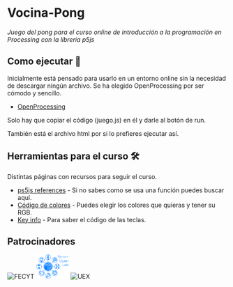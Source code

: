 # Vocina-Pong

_Juego del pong para el curso online de introducción a la programación en Processing con la libreria p5js_

## Como ejecutar 🚀

Inicialmente está pensado para usarlo en un entorno online sin la necesidad de descargar ningún archivo. Se ha elegido 
OpenProcessing por ser cómodo y sencillo.
* [OpenProcessing](https://www.openprocessing.org/sketch/create) 

Solo hay que copiar el código (juego.js) en él y darle al botón de run.

También está el archivo html por si lo prefieres ejecutar así.

## Herramientas para el curso 🛠️

Distintas páginas con recursos para seguir el curso.

* [ps5js references](https://p5js.org/reference/) - Si no sabes como se usa una función puedes buscar aquí.
* [Código de colores](https://htmlcolorcodes.com/es/) - Puedes elegir los colores que quieras y tener su RGB.
* [Key info](http://keycode.info/) - Para saber el código de las teclas.


## Patrocinadores

<img src="https://www.convocatoria.fecyt.es/Publico/Logotipos/__Recursos/ministerio-fecyt-impreso_JPG.jpg"
     alt="FECYT"
     height="70%"
     width="70%" />
<img src="https://github.com/SmartOpenLab/Escudo-SmartOpenLab/blob/master/to%20use%20(final_exports)/logo_y_letras_fondo_transparente.png"
     alt="SOL"
     height="15%"
     width="15%" />
<img src="https://www.unex.es/conoce-la-uex/centros/plasencia/temporal/especialista-universitario-en-patologia-ungueal/Logo%20UEx.jpg"
     alt="UEX"
     height="7%"
     width="7%" />
